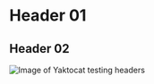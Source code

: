 # Header 01
## Header 02
![Image of Yaktocat](https://octodex.github.com/images/yaktocat.png)
testing headers
